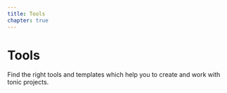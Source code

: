 ```yaml
---
title: Tools
chapter: true
---
```


# Tools

Find the right tools and templates which help you to create and work with tonic projects.
